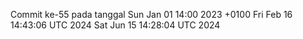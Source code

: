 Commit ke-55 pada tanggal Sun Jan 01 14:00 2023 +0100
Fri Feb 16 14:43:06 UTC 2024
Sat Jun 15 14:28:04 UTC 2024
